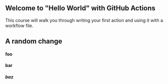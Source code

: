 ## Welcome to "Hello World" with GitHub Actions

This course will walk you through writing your first action and using it with a workflow file.

## A random change

#### foo

#### bar

##### baz
